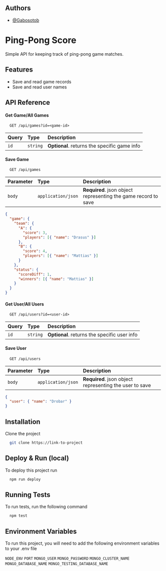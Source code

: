## Authors

- [@Gabosotob](https://www.github.com/gabosotob)

# Ping-Pong Score

Simple API for keeping track of ping-pong game matches.

## Features

- Save and read game records
- Save and read user names

## API Reference

#### Get Game/All Games

```http
  GET /api/games?id=<game-id>
```

| Query | Type     | Description                                  |
| :---- | :------- | :------------------------------------------- |
| `id`  | `string` | **Optional**. returns the specific game info |

#### Save Game

```http
  GET /api/games
```

| Parameter | Type               | Description                                                    |
| :-------- | :----------------- | :------------------------------------------------------------- |
| `body`    | `application/json` | **Required**. json object representing the game record to save |

```json
{
  "game": {
    "team": {
      "A": {
        "score": 3,
        "players": [{ "name": "Drasus" }]
      },
      "B": {
        "score": 4,
        "players": [{ "name": "Mattias" }]
      }
    },
    "status": {
      "scoreDiff": 1,
      "winners": [{ "name": "Mattias" }]
    }
  }
}
```

#### Get User/All Users

```http
  GET /api/users?id=<user-id>
```

| Query | Type     | Description                                  |
| :---- | :------- | :------------------------------------------- |
| `id`  | `string` | **Optional**. returns the specific user info |

#### Save User

```http
  GET /api/users
```

| Parameter | Type               | Description                                             |
| :-------- | :----------------- | :------------------------------------------------------ |
| `body`    | `application/json` | **Required**. json object representing the user to save |

```json
{
  "user": { "name": "Drobar" }
}
```

## Installation

Clone the project

```bash
  git clone https://link-to-project
```

## Deploy & Run (local)

To deploy this project run

```bash
  npm run deploy
```

## Running Tests

To run tests, run the following command

```bash
  npm test
```

## Environment Variables

To run this project, you will need to add the following environment variables to your .env file

`NODE_ENV`
`PORT`
`MONGO_USER`
`MONGO_PASSWORD`
`MONGO_CLUSTER_NAME`
`MONGO_DATABASE_NAME`
`MONGO_TESTING_DATABASE_NAME`